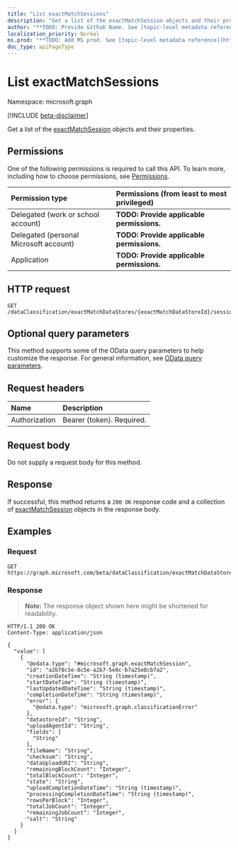 ```yaml
---
title: "List exactMatchSessions"
description: "Get a list of the exactMatchSession objects and their properties."
author: "**TODO: Provide Github Name. See [topic-level metadata reference](https://msgo.azurewebsites.net/add/document/guidelines/metadata.html#topic-level-metadata)**"
localization_priority: Normal
ms.prod: "**TODO: Add MS prod. See [topic-level metadata reference](https://msgo.azurewebsites.net/add/document/guidelines/metadata.html#topic-level-metadata)**"
doc_type: apiPageType
---
```


# List exactMatchSessions
Namespace: microsoft.graph

[!INCLUDE [beta-disclaimer](../../includes/beta-disclaimer.md)]

Get a list of the [exactMatchSession](../resources/exactmatchsession.md) objects and their properties.

## Permissions
One of the following permissions is required to call this API. To learn more, including how to choose permissions, see [Permissions](/graph/permissions-reference).

|Permission type|Permissions (from least to most privileged)|
|:---|:---|
|Delegated (work or school account)|**TODO: Provide applicable permissions.**|
|Delegated (personal Microsoft account)|**TODO: Provide applicable permissions.**|
|Application|**TODO: Provide applicable permissions.**|

## HTTP request

<!-- {
  "blockType": "ignored"
}
-->
``` http
GET /dataClassification/exactMatchDataStores/{exactMatchDataStoreId}/sessions
```

## Optional query parameters
This method supports some of the OData query parameters to help customize the response. For general information, see [OData query parameters](/graph/query-parameters).

## Request headers
|Name|Description|
|:---|:---|
|Authorization|Bearer {token}. Required.|

## Request body
Do not supply a request body for this method.

## Response

If successful, this method returns a `200 OK` response code and a collection of [exactMatchSession](../resources/exactmatchsession.md) objects in the response body.

## Examples

### Request
<!-- {
  "blockType": "request",
  "name": "list_exactmatchsession"
}
-->
``` http
GET https://graph.microsoft.com/beta/dataClassification/exactMatchDataStores/{exactMatchDataStoreId}/sessions
```


### Response
>**Note:** The response object shown here might be shortened for readability.
<!-- {
  "blockType": "response",
  "truncated": true,
  "@odata.type": "Collection(microsoft.graph.exactMatchSession)"
}
-->
``` http
HTTP/1.1 200 OK
Content-Type: application/json

{
  "value": [
    {
      "@odata.type": "#microsoft.graph.exactMatchSession",
      "id": "a2b78c5e-8c5e-a2b7-5e8c-b7a25e8cb7a2",
      "creationDateTime": "String (timestamp)",
      "startDateTime": "String (timestamp)",
      "lastUpdatedDateTime": "String (timestamp)",
      "completionDateTime": "String (timestamp)",
      "error": {
        "@odata.type": "microsoft.graph.classificationError"
      },
      "datastoreId": "String",
      "uploadAgentId": "String",
      "fields": [
        "String"
      ],
      "fileName": "String",
      "checksum": "String",
      "dataUploadURI": "String",
      "remainingBlockCount": "Integer",
      "totalBlockCount": "Integer",
      "state": "String",
      "uploadCompletionDateTime": "String (timestamp)",
      "processingCompletionDateTime": "String (timestamp)",
      "rowsPerBlock": "Integer",
      "totalJobCount": "Integer",
      "remainingJobCount": "Integer",
      "salt": "String"
    }
  ]
}
```


